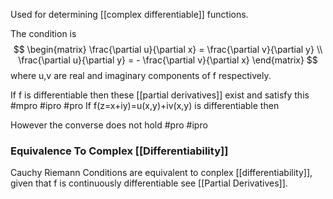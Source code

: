 Used for determining [[complex differentiable]] functions.

The condition is
$$
\begin{matrix}
\frac{\partial u}{\partial x} = \frac{\partial v}{\partial y} \\
\frac{\partial u}{\partial y} = - \frac{\partial v}{\partial x}
\end{matrix}
$$
where u,v are real and imaginary components of f respectively.

If f is differentiable then these [[partial derivatives]] exist and satisfy this #mpro #ipro #pro If f(z=x+iy)=u(x,y)+iv(x,y) is differentiable then


However the converse does not hold #pro #ipro 

### Equivalence To Complex [[Differentiability]]

Cauchy Riemann Conditions are equivalent to conplex [[differentiability]], given that f is continuously differentiable see [[Partial Derivatives]].

